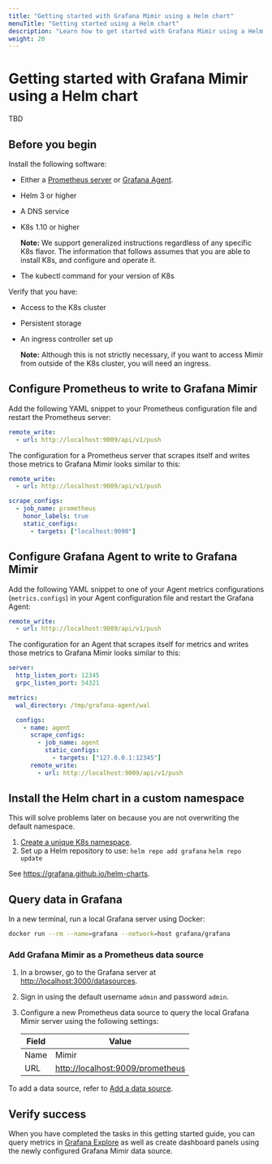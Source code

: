 ```yaml
---
title: "Getting started with Grafana Mimir using a Helm chart"
menuTitle: "Getting started using a Helm chart"
description: "Learn how to get started with Grafana Mimir using a Helm chart."
weight: 20
---
```


# Getting started with Grafana Mimir using a Helm chart

TBD

## Before you begin

Install the following software:

- Either a [Prometheus server](https://prometheus.io/docs/prometheus/latest/installation/) or [Grafana Agent](https://grafana.com/docs/grafana-cloud/agent/#installing-the-grafana-agent).
<!-- TBD, Krajo to figure out: - Verify that you have enough memery overall and number of cores. -->
- Helm 3 or higher
- A DNS service
- K8s 1.10 or higher

  **Note:** We support generalized instructions regardless of any specific K8s flavor. The information that follows assumes that you are able to install K8s, and configure and operate it.

- The kubectl command for your version of K8s

Verify that you have:

- Access to the K8s cluster
- Persistent storage
- An ingress controller set up

  **Note:** Although this is not strictly necessary, if you want to access Mimir from outside of the K8s cluster, you will need an ingress.

## Configure Prometheus to write to Grafana Mimir <!-- Keep this section, but include different information: -->

Add the following YAML snippet to your Prometheus configuration file and restart the Prometheus server:

```yaml
remote_write:
  - url: http://localhost:9009/api/v1/push
```

The configuration for a Prometheus server that scrapes itself and writes those metrics to Grafana Mimir looks similar to this:

```yaml
remote_write:
  - url: http://localhost:9009/api/v1/push

scrape_configs:
  - job_name: prometheus
    honor_labels: true
    static_configs:
      - targets: ["localhost:9090"]
```

## Configure Grafana Agent to write to Grafana Mimir <!-- Check this section for changes: -->

Add the following YAML snippet to one of your Agent metrics configurations (`metrics.configs`) in your Agent configuration file and restart the Grafana Agent:

```yaml
remote_write:
  - url: http://localhost:9009/api/v1/push
```

The configuration for an Agent that scrapes itself for metrics and writes those metrics to Grafana Mimir looks similar to this:

```yaml
server:
  http_listen_port: 12345
  grpc_listen_port: 54321

metrics:
  wal_directory: /tmp/grafana-agent/wal

  configs:
    - name: agent
      scrape_configs:
        - job_name: agent
          static_configs:
            - targets: ["127.0.0.1:12345"]
      remote_write:
        - url: http://localhost:9009/api/v1/push
```

## Install the Helm chart in a custom namespace

This will solve problems later on because you are not overwriting the default namespace.

1. [Create a unique K8s namespace](https://kubernetes.io/docs/tasks/administer-cluster/namespaces/#creating-a-new-namespace).
1. Set up a Helm repository to use:
  `helm repo add grafana`
  `helm repo update`

 See https://grafana.github.io/helm-charts.


## Query data in Grafana

In a new terminal, run a local Grafana server using Docker:

```bash
docker run --rm --name=grafana --network=host grafana/grafana
```

### Add Grafana Mimir as a Prometheus data source

1. In a browser, go to the Grafana server at [http://localhost:3000/datasources](http://localhost:3000/datasources).
1. Sign in using the default username `admin` and password `admin`.
1. Configure a new Prometheus data source to query the local Grafana Mimir server using the following settings:

   | Field | Value                                                                |
   | ----- | -------------------------------------------------------------------- |
   | Name  | Mimir                                                                |
   | URL   | [http://localhost:9009/prometheus](http://localhost:9009/prometheus) |

To add a data source, refer to [Add a data source](https://grafana.com/docs/grafana/latest/datasources/add-a-data-source/).

## Verify success

When you have completed the tasks in this getting started guide, you can query metrics in [Grafana Explore](https://grafana.com/docs/grafana/latest/explore/)
as well as create dashboard panels using the newly configured Grafana Mimir data source.
